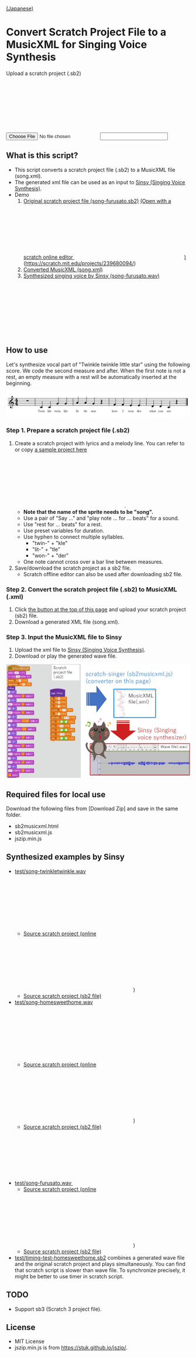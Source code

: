 [(Japanese)](index.md)

# Convert Scratch Project File to a MusicXML for Singing Voice Synthesis

<a name="uploadfile"></a>

<label for="infile" class="button">
    Upload a scratch project (.sb2) <svg class="icon"><use xlink:href="symbol-defs.svg#icon-upload"></use></svg>
    <input type="file" id="infile" name="f">
</label>
<input type="text" id="filename" placeholder="" readonly>

<div id="result" style="display:none;">
    <p id="result-succeed"><b>Success!</b></p>
    <ol>
        <li><a href="#" id="dl-xml" class="button">Download MusicXML (song.xml) <svg class="icon"><use xlink:href="symbol-defs.svg#icon-download"></use></svg></a></li>
        <li><a href="http://www.sinsy.jp/" target="_blank">Open Sinsy page <svg class="icon"><use xlink:href="symbol-defs.svg#icon-new-tab"></use></svg></a></li>
    </ol>
</div>
<script type="text/javascript" src="jszip.min.js"></script>
<script type="text/javascript" src="sb2musicxml.js"></script>

## What is this script?

- This script converts a scratch project file (.sb2) to a MusicXML file (song.xml).
- The generated xml file can be used as an input to [Sinsy (Singing Voice Synthesis)](http://www.sinsy.jp/).
- Demo
    1. [Original scratch project file (song-furusato.sb2)](sb2/song-furusato.sb2)  <a href="https://scratch.mit.edu/projects/239680094/" target="_blank">(Open with a scratch online editor <svg class="icon"><use xlink:href="symbol-defs.svg#icon-new-tab"></use></svg>)</a>(https://scratch.mit.edu/projects/239680094/)
    1. [Converted MusicXML (song.xml)](test/song.xml)
    1. [Synthesized singing voice by Sinsy (song-furusato.wav) <svg class="icon"><use xlink:href="symbol-defs.svg#icon-music"></use></svg>](test/song-furusato.wav)


## How to use

Let's synthesize vocal part of "Twinkle twinkle little star" using the following score. We code the second measure and after. When the first note is not a rest, an empty measure with a rest will be automatically inserted at the beginning.

![twinkeltwinkle-score.png](images/twinkletwinkle-score.png)

### Step 1. Prepare a scratch project file (.sb2)

1. Create a scratch project with lyrics and a melody line. You can refer to or copy <a href="https://scratch.mit.edu/projects/242023675/" target="_blank">a sample project here<svg class="icon"><use xlink:href="symbol-defs.svg#icon-new-tab"></use></svg></a>.
    - **Note that the name of the sprite needs to be "song".**
    - Use a pair of "Say ..." and "play note ... for ... beats" for a sound.
    - Use "rest for ... beats" for a rest.
    - Use preset variables for duration.
    - Use hyphen to connect multiple syllables.
        - "twin-" + "kle"
        - "lit-" + "tle"
        - "won-" + "der"
    - One note cannot cross over a bar line between measures.
1. Save/download the scratch project as a sb2 file.
    - Scratch offline editor can also be used after downloading sb2 file.


### Step 2. Convert the scratch project file (.sb2) to MusicXML (.xml)

1. Click [the button at the top of this page](#uploadfile) and upload your scratch project (sb2) file.
1. Download a generated XML file (song.xml).


### Step 3. Input the MusicXML file to Sinsy

1. Upload the xml file to [Sinsy (Singing Voice Synthesis)](http://www.sinsy.jp/).
1. Download or play the generated wave file.

![flow_EN.png](images/flow_EN.png)

## Required files for local use

Download the following files from [Download Zip] and save in the same folder.
- sb2musicxml.html
- sb2musicxml.js
- jszip.min.js

## Synthesized examples by Sinsy

- [test/song-twinkletwinkle.wav <svg class="icon"><use xlink:href="symbol-defs.svg#icon-music"></use></svg>](test/song-twinkletwinkle.wav)
    - <a href="https://scratch.mit.edu/projects/242023675/" target="_blank">Source scratch project (online <svg class="icon"><use xlink:href="symbol-defs.svg#icon-new-tab"></use></svg></a>)
    - [Source scratch project (sb2 file)](sb2/song-twinkletwinkle.sb2)
- [test/song-homesweethome.wav <svg class="icon"><use xlink:href="symbol-defs.svg#icon-music"></use></svg>](test/song-homesweethome.wav)
    - <a href="https://scratch.mit.edu/projects/239680350/" target="_blank">Source scratch project (online <svg class="icon"><use xlink:href="symbol-defs.svg#icon-new-tab"></use></svg></a>)
    - [Source scratch project (sb2 file)](sb2/song-homesweethome.sb2)
- [test/song-furusato.wav <svg class="icon"><use xlink:href="symbol-defs.svg#icon-music"></use></svg>](test/song-furusato.wav)
    - <a href="https://scratch.mit.edu/projects/239680094/" target="_blank">Source scratch project (online <svg class="icon"><use xlink:href="symbol-defs.svg#icon-new-tab"></use></svg></a>)
    - [Source scratch project (sb2 file)](sb2/song-furusato.sb2)
- [test/timing-test-homesweethome.sb2](test/timing-test-homesweethome.sb2) combines a generated wave file and the original scratch project and plays simultaneously. You can find that scratch script is slower than wave file. To synchronize precisely, it might be better to use timer in scratch script.

## TODO

- Support sb3 (Scratch 3 project file).

## License

- MIT License
- jszip.min.js is from https://stuk.github.io/jszip/.